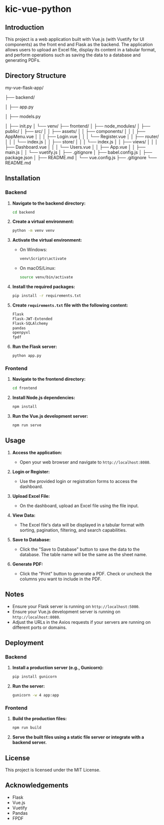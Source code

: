 # kic-vue-python

## Introduction
This project is a web application built with Vue.js (with Vuetify for UI components) as the front end and Flask as the backend. 
The application allows users to upload an Excel file, display its content in a tabular format, and perform operations such as saving the data to a database and generating PDFs.

## Directory Structure

my-vue-flask-app/ 

├── backend/ 

│ ├── app.py 

│ ├── models.py 

│ ├── init.py 
│ └── venv/ 
├── frontend/
│ ├── node_modules/ 
│ ├── public/ 
│ ├── src/ 
│ │ ├── assets/ 
│ │ ├── components/ 
│ │ │ ├── AppMenu.vue 
│ │ │ ├── Login.vue 
│ │ │ └── Register.vue 
│ │ ├── router/ 
│ │ │ └── index.js 
│ │ ├── store/ 
│ │ │ └── index.js 
│ │ ├── views/ 
│ │ │ ├── Dashboard.vue 
│ │ │ └── Users.vue 
│ │ ├── App.vue 
│ │ ├── main.js 
│ │ └── vuetify.js 
│ ├── .gitignore 
│ ├── babel.config.js 
│ ├── package.json 
│ ├── README.md 
│ └── vue.config.js 
├── .gitignore 
└── README.md


## Installation

### Backend

1. **Navigate to the backend directory:**
    ```sh
    cd backend
    ```

2. **Create a virtual environment:**
    ```sh
    python -m venv venv
    ```

3. **Activate the virtual environment:**
    - On Windows:
        ```sh
        venv\Scripts\activate
        ```
    - On macOS/Linux:
        ```sh
        source venv/bin/activate
        ```

4. **Install the required packages:**
    ```sh
    pip install -r requirements.txt
    ```

5. **Create `requirements.txt` file with the following content:**
    ```txt
    Flask
    Flask-JWT-Extended
    Flask-SQLAlchemy
    pandas
    openpyxl
    fpdf
    ```

6. **Run the Flask server:**
    ```sh
    python app.py
    ```

### Frontend

1. **Navigate to the frontend directory:**
    ```sh
    cd frontend
    ```

2. **Install Node.js dependencies:**
    ```sh
    npm install
    ```

3. **Run the Vue.js development server:**
    ```sh
    npm run serve
    ```

## Usage

1. **Access the application:**
    - Open your web browser and navigate to `http://localhost:8080`.

2. **Login or Register:**
    - Use the provided login or registration forms to access the dashboard.

3. **Upload Excel File:**
    - On the dashboard, upload an Excel file using the file input.

4. **View Data:**
    - The Excel file's data will be displayed in a tabular format with sorting, pagination, filtering, and search capabilities.

5. **Save to Database:**
    - Click the "Save to Database" button to save the data to the database. The table name will be the same as the sheet name.

6. **Generate PDF:**
    - Click the "Print" button to generate a PDF. Check or uncheck the columns you want to include in the PDF.

## Notes

- Ensure your Flask server is running on `http://localhost:5000`.
- Ensure your Vue.js development server is running on `http://localhost:8080`.
- Adjust the URLs in the Axios requests if your servers are running on different ports or domains.

## Deployment

### Backend

1. **Install a production server (e.g., Gunicorn):**
    ```sh
    pip install gunicorn
    ```

2. **Run the server:**
    ```sh
    gunicorn -w 4 app:app
    ```

### Frontend

1. **Build the production files:**
    ```sh
    npm run build
    ```

2. **Serve the built files using a static file server or integrate with a backend server.**

## License
This project is licensed under the MIT License.

## Acknowledgements
- Flask
- Vue.js
- Vuetify
- Pandas
- FPDF


